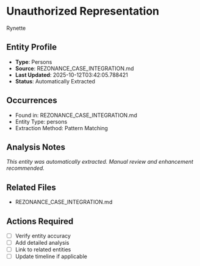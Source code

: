 # Unauthorized Representation
Rynette

## Entity Profile
- **Type**: Persons
- **Source**: REZONANCE_CASE_INTEGRATION.md
- **Last Updated**: 2025-10-12T03:42:05.788421
- **Status**: Automatically Extracted

## Occurrences
- Found in: REZONANCE_CASE_INTEGRATION.md
- Entity Type: persons
- Extraction Method: Pattern Matching

## Analysis Notes
*This entity was automatically extracted. Manual review and enhancement recommended.*

## Related Files
- REZONANCE_CASE_INTEGRATION.md

## Actions Required
- [ ] Verify entity accuracy
- [ ] Add detailed analysis
- [ ] Link to related entities
- [ ] Update timeline if applicable
